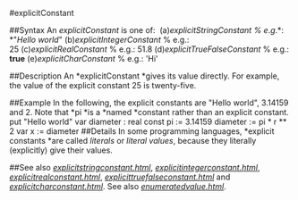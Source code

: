 
#explicitConstant

##Syntax
An *explicitConstant* is one of:
 (a)*explicitStringConstant* *% e*.*g*.*: *"*Hello world*" (b)*explicitIntegerConstant* % e.g.: 25 (c)*explicitRealConstant* % e.g.: 51.8 (d)*explicitTrueFalseConstant* % e.g.: **true** (e)*explicitCharConstant* % e.g.: 'Hi' 

##Description
An *explicitConstant *gives its value directly. For example, the value of the explicit constant 25 is twenty-five.

##Example
In the following, the explicit constants are "Hello world", 3.14159 and 2. Note that *pi *is a *named *constant rather than an explicit constant.
        put "Hello world"
        var diameter : real
        const pi := 3.14159
        diameter := pi * r ** 2
        var x := diameter
##Details
In some programming languages, *explicit constants *are called *literals* or *literal values*, because they literally (explicitly) give their values.

##See also
*[explicitstringconstant.html](explicitStringConstant)*, *[explicitintegerconstant.html](explicitIntegerConstant)*, *[explicitrealconstant.html](explicitRealConstant)*, *[explicittruefalseconstant.html](explicitTrueFalseConstant)* and *[explicitcharconstant.html](explicitCharConstant)*. See also *[enumeratedvalue.html](enumeratedValue)*.
